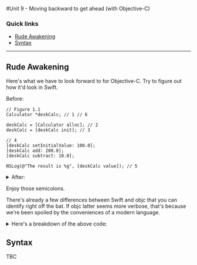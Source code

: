 #Unit 9 - Moving backward to get ahead (with Objective-C)

### Quick links
* [Rude Awakening](#rude-awakening)
* [Syntax](#syntax)

---
## Rude Awakening

Here's what we have to look forward to for Objective-C. Try to figure out how it'd look in Swift.

Before:

```objective-c
// Figure 1.1
Calculator *deskCalc; // 1 // 6

deskCalc = [Calculator alloc]; // 2
deskCalc = [deskCalc init]; // 3
        
// 4
[deskCalc setInitialValue: 100.0];
[deskCalc add: 200.0];
[deskCalc subtract: 10.0];

NSLog(@"The result is %g", [deskCalc value]); // 5
```

<details>
<summary>After:</summary>

```swift
// Figure 1.2
let deskCalc = Calculator()

deskCalc.setInitialValue(100.0)
deskCalc.add(200.0)
deskCalc.subtract(10.0)

print("The result is \(deskCalc.value)")
```

</details>

Enjoy those semicolons.

There's already a few differences between Swift and objc that you can identify right off the bat. If objc latter seems more verbose, that's because we're been spoiled by the conveniences of a modern language.

<details><summary>Here's a breakdown of the above code:</summary>

1. First, we define a variable called `deskCalc`. 
2. After we have `deskCalc` to store the reference in, we create the object itself by `alloc`ating memory storage space for the object. Calling this method gets back the instance of the `Calculator` class. `alloc` also "zeroes out" all that instance's properties so it can be initialized after.
3. We `init`ialize the `deskCalc`instance here. Notice that the `init` method is called on `deskCalc` **and not** `Calculator` because you want to initialize that specific object. `init` returns a value, which you are storing in `deskCalc`.
4. Well, these are the methods you're calling on `deskCalc`. The brackets should give it away by now. Instead of Swift's `Class.method()` syntax, we go with `[Class method]` for objc.
5. Several things are happening here. There's not string interpolation in objc, so we use the fan-favorite `NSLog()` with two arguments: the string with a [`format specifier`](https://developer.apple.com/library/content/documentation/Cocoa/Conceptual/Strings/Articles/formatSpecifiers.html) placeholder, and the `value` method that returns the value. Note that while Swift has dot syntax to access instance properties, objc doesn't and requires a method to return instance property values.
6. The asterisk (**\***) that precedes the variable name denotes that `deskCalc` is actually a reference/pointer to a `Calculator` object. It doesn't actually store any data, just a memory address to where the `Calculator` object resides at.
</details>

## Syntax

TBC